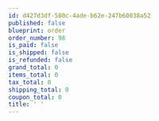 ```yaml
---
id: d427d3df-580c-4ade-b62e-247b60038a52
published: false
blueprint: order
order_number: 98
is_paid: false
is_shipped: false
is_refunded: false
grand_total: 0
items_total: 0
tax_total: 0
shipping_total: 0
coupon_total: 0
title: ' '
---
```

